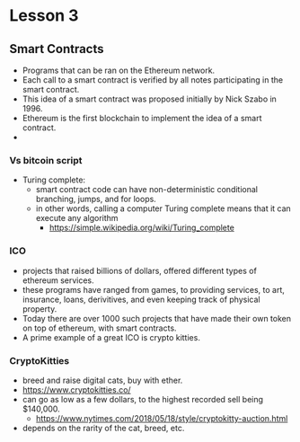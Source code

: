 # Lesson 3

## Smart Contracts

- Programs that can be ran on the Ethereum network.
- Each call to a smart contract is verified by all notes participating in the smart contract.
- This idea of a smart contract was proposed initially by Nick Szabo in 1996.
- Ethereum is the first blockchain to implement the idea of a smart contract.
- 

### Vs bitcoin script

- Turing complete:
	- smart contract code can have non-deterministic conditional branching, jumps, and for loops.
	- in other words, calling a computer Turing complete means that it can execute any algorithm
		- https://simple.wikipedia.org/wiki/Turing_complete

### ICO

- projects that raised billions of dollars, offered different types of ethereum services.
- these programs have ranged from games, to providing services, to art, insurance, loans, derivitives, and even keeping track of physical property.
- Today there are over 1000 such projects that have made their own token on top of ethereum, with smart contracts.
- A prime example of a great ICO is crypto kitties.

### CryptoKitties

- breed and raise digital cats, buy with ether.
- https://www.cryptokitties.co/
- can go as low as a few dollars, to the highest recorded sell being $140,000.
	- https://www.nytimes.com/2018/05/18/style/cryptokitty-auction.html
- depends on the rarity of the cat, breed, etc.

